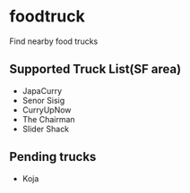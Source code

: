 # foodtruck

Find nearby food trucks

## Supported Truck List(SF area)
* JapaCurry
* Senor Sisig
* CurryUpNow
* The Chairman
* Slider Shack

## Pending trucks
* Koja
